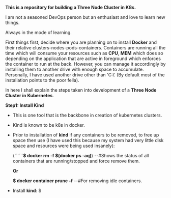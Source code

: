 **This is a repository for building a Three Node Cluster in K8s.**

I am not a seasoned DevOps person but an enthusiast and love to learn new things. 

Always in the mode of learning.

First things first, decide where you are planning on to install **Docker** and their relative clusters-nodes-pods-containers. Containers are running all the time which will consume your resources such as **CPU**, **MEM** which does so depending on the application that are active in foreground which enforces the container to run at the back. However, you can manage it accordingly by installing them to another drive with enough space to accumulate. Personally, I have used another drive other than 'C:\\' (By default most of the installation points to the poor fella).

In here I shall explain the steps taken into development of a **Three Node Cluster in Kubernetes**.

**Step1: Install Kind**
  - This is one tool that is the backbone in creation of kubernetes clusters.
  - Kind is known to be k8s in docker.
  - Prior to installation of **kind** if any containers to be removed, to free up space then use (I have used this because my system had very little disk space and resources were being       used insanely):

    (``````**$ docker rm -f $(docker ps -aq)**)
    --#Shows the status of all containers that are running/stopped and force remove them.

    **Or**

    **$ docker container prune -f**
    --#For removing idle containers.
  
  - Install **kind**:
    $ 
